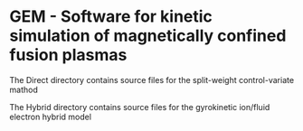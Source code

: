 # GEM - Software for kinetic simulation of magnetically confined fusion plasmas
The Direct directory contains source files for the split-weight control-variate mathod

The Hybrid directory contains source files for the gyrokinetic ion/fluid electron hybrid model

